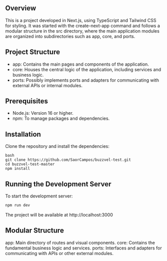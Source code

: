 ## Overview
  This is a project developed in Next.js, using TypeScript and Tailwind CSS for styling. It was started with the create-next-app command and follows a modular structure in the src directory, where the main application modules are organized into subdirectories such as app, core, and ports.

## Project Structure
* app: Contains the main pages and components of the application.
* core: Houses the central logic of the application, including services and business logic.
* ports: Possibly implements ports and adapters for communicating with external APIs or internal modules.
  
## Prerequisites
* Node.js: Version 16 or higher.
* npm: To manage packages and dependencies.

## Installation
Clone the repository and install the dependencies:
```
bash
git clone https://github.com/SaorCampos/buzzvel-test.git
cd buzzvel-test-master
npm install
```

## Running the Development Server
To start the development server:
```bash
npm run dev
```

The project will be available at http://localhost:3000

## Modular Structure
app: Main directory of routes and visual components.
core: Contains the fundamental business logic and services.
ports: Interfaces and adapters for communicating with APIs or other external modules.
